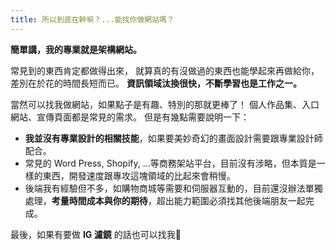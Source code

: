 ```yaml
---
title: 所以到底在幹嘛？...能找你做網站嗎？
---
```


**簡單講，我的專業就是架構網站。**

常見到的東西肯定都做得出來，
就算真的有沒做過的東西也能學起來再做給你，差別在於花的時間長短而已。
**資訊領域汰換很快，不斷學習也是工作之一。**

當然可以找我做網站，如果點子是有趣、特別的那就更棒了！
個人作品集、入口網站、宣傳頁面都是常見的需求。
但是有幾點需要說明一下：

- <strong class="text-base">我並沒有專業設計的相關技能</strong>，如果要美妙奇幻的畫面設計需要跟專業設計師配合。
- 常見的 Word Press, Shopify, ...等商務架站平台，目前沒有涉略，但本質是一樣的東西，開發速度跟專攻這塊領域的比起來會稍慢。
- 後端我有經驗但不多，如購物商城等需要和伺服器互動的，目前還沒辦法單獨處理，<strong class='text-base'>考量時間成本與你的期待</strong>，超出能力範圍必須找其他後端朋友一起完成。

<p class="text-lg">最後，如果有要做 <strong>IG 濾鏡</strong> 的話也可以找我🤣</p>
